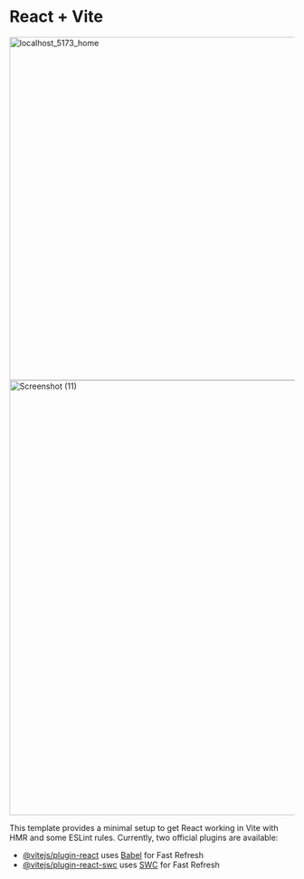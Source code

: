  # React + Vite
<img width="1351" height="606" alt="localhost_5173_home" src="https://github.com/user-attachments/assets/acb835a1-d1f3-4c41-9051-b2ac28d2b23d" /> 
<img width="1366" height="768" alt="Screenshot (11)" src="https://github.com/user-attachments/assets/f161ecda-5df0-42d7-83ba-c6ae0e4a0ab0" /> 

 This template provides a minimal setup to get React working in Vite with HMR and some ESLint rules.
 Currently, two official plugins are available:
 - [@vitejs/plugin-react](https://github.com/vitejs/vite-plugin-react/blob/main/packages/plugin-react/README.md) uses [Babel](https://babeljs.io/) for Fast Refresh
 - [@vitejs/plugin-react-swc](https://github.com/vitejs/vite-plugin-react-swc) uses [SWC](https://swc.rs/) for Fast    Refresh

